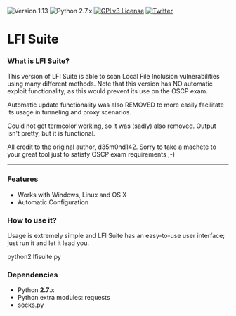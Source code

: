 ![Version 1.13](https://img.shields.io/badge/Version-1.13-green.svg)
![Python 2.7.x](https://img.shields.io/badge/Python-2.7.x-yellow.svg)
[![GPLv3 License](https://img.shields.io/badge/License-GPLv3-red.svg)](https://github.com/D35m0nd142/LFISuite/blob/master/COPYING.GPL)
[![Twitter](https://img.shields.io/badge/Twitter-%40d35m0nd142-blue.svg)](https://www.twitter.com/d35m0nd142)

# LFI Suite

<h3> What is LFI Suite? </h3>

This version of LFI Suite is able to scan Local File Inclusion vulnerabilities using many different methods. Note that this version has NO automatic exploit functionality, as this would prevent its use on the OSCP exam.

Automatic update functionality was also REMOVED to more easily facilitate its usage in tunneling and proxy scenarios.

Could not get termcolor working, so it was (sadly) also removed. Output isn't pretty, but it is functional.

All credit to the original author, d35m0nd142. Sorry to take a machete to your great tool just to satisfy OSCP exam requirements ;-) 

* * * 

<h3> Features </h3>

* Works with Windows, Linux and OS X
* Automatic Configuration 

<h3> How to use it? </h3>

Usage is extremely simple and LFI Suite has an easy-to-use user interface; just run it and let it lead you.

python2 lfisuite.py

<h3> Dependencies </h3>

* Python <b>2.7</b>.x
* Python extra modules: requests
* socks.py 
